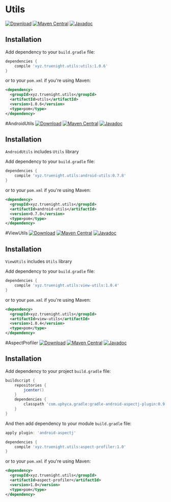 # Utils
[![Download](https://api.bintray.com/packages/truenight/maven/utils/images/download.svg)](https://bintray.com/truenight/maven/utils/_latestVersion)
[![Maven Central](https://maven-badges.herokuapp.com/maven-central/xyz.truenight.utils/utils/badge.svg)](https://maven-badges.herokuapp.com/maven-central/xyz.truenight.utils/utils)
[![Javadoc](https://javadoc-emblem.rhcloud.com/doc/xyz.truenight.utils/utils/badge.svg)](http://www.javadoc.io/doc/xyz.truenight.utils/utils)
## Installation

Add dependency to your `build.gradle` file:

```groovy
dependencies {
    compile 'xyz.truenight.utils:utils:1.0.6'
}
```

or to your `pom.xml` if you're using Maven:

```xml
<dependency>
  <groupId>xyz.truenight.utils</groupId>
  <artifactId>utils</artifactId>
  <version>1.0.6</version>
  <type>pom</type>
</dependency>
```


#AndroidUtils
[![Download](https://api.bintray.com/packages/truenight/maven/android-utils/images/download.svg)](https://bintray.com/truenight/maven/android-utils/_latestVersion)
[![Maven Central](https://maven-badges.herokuapp.com/maven-central/xyz.truenight.utils/android-utils/badge.svg)](https://maven-badges.herokuapp.com/maven-central/xyz.truenight.utils/android-utils)
[![Javadoc](https://javadoc-emblem.rhcloud.com/doc/xyz.truenight.utils/android-utils/badge.svg)](http://www.javadoc.io/doc/xyz.truenight.utils/android-utils)
## Installation

`AndroidUtils` includes `Utils` library

Add dependency to your `build.gradle` file:

```groovy
dependencies {
    compile 'xyz.truenight.utils:android-utils:0.7.8'
}
```

or to your `pom.xml` if you're using Maven:

```xml
<dependency>
  <groupId>xyz.truenight.utils</groupId>
  <artifactId>android-utils</artifactId>
  <version>0.7.8</version>
  <type>pom</type>
</dependency>
```


#ViewUtils
[![Download](https://api.bintray.com/packages/truenight/maven/view-utils/images/download.svg)](https://bintray.com/truenight/maven/view-utils/_latestVersion)
[![Maven Central](https://maven-badges.herokuapp.com/maven-central/xyz.truenight.utils/view-utils/badge.svg)](https://maven-badges.herokuapp.com/maven-central/xyz.truenight.utils/view-utils)
[![Javadoc](https://javadoc-emblem.rhcloud.com/doc/xyz.truenight.utils/view-utils/badge.svg)](http://www.javadoc.io/doc/xyz.truenight.utils/view-utils)
## Installation

`ViewUtils` includes `Utils` library

Add dependency to your `build.gradle` file:

```groovy
dependencies {
    compile 'xyz.truenight.utils:view-utils:1.0.4'
}
```

or to your `pom.xml` if you're using Maven:

```xml
<dependency>
  <groupId>xyz.truenight.utils</groupId>
  <artifactId>view-utils</artifactId>
  <version>1.0.4</version>
  <type>pom</type>
</dependency>
```


#AspectProfiler
[![Download](https://api.bintray.com/packages/truenight/maven/aspect-profiler/images/download.svg)](https://bintray.com/truenight/maven/aspect-profiler/_latestVersion)
[![Maven Central](https://maven-badges.herokuapp.com/maven-central/xyz.truenight.utils/aspect-profiler/badge.svg)](https://maven-badges.herokuapp.com/maven-central/xyz.truenight.utils/aspect-profiler)
[![Javadoc](https://javadoc-emblem.rhcloud.com/doc/xyz.truenight.utils/aspect-profiler/badge.svg)](http://www.javadoc.io/doc/xyz.truenight.utils/aspect-profiler)
## Installation

Add dependency to your project `build.gradle` file:

```groovy
buildscript {
    repositories {
        jcenter()
    }
    dependencies {
        classpath 'com.uphyca.gradle:gradle-android-aspectj-plugin:0.9.14'
    }
}
```


And then add dependency to your module `build.gradle` file:

```groovy
apply plugin: 'android-aspectj'

dependencies {
    compile 'xyz.truenight.utils:aspect-profiler:1.0'
}
```

or to your `pom.xml` if you're using Maven:

```xml
<dependency>
  <groupId>xyz.truenight.utils</groupId>
  <artifactId>aspect-profiler</artifactId>
  <version>1.0</version>
  <type>pom</type>
</dependency>
```